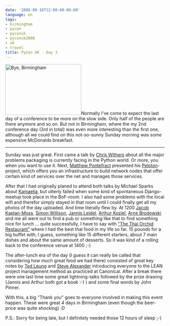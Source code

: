 ```yaml
---
date: '2008-09-16T12:00:00-00:00'
language: en
tags:
- birmingham
- pycon
- pyconuk
- pyconuk2008
- uk
- travel
title: PyCon UK - Day 3
---
```



<a class="left" href="http://www.flickr.com/photos/zerok/2862861783/" title="Bye, Birmingham by zeroK, on Flickr"><img src="http://farm4.static.flickr.com/3009/2862861783_7e7d9864b5_m.jpg" width="240" height="160" alt="Bye, Birmingham" /></a>Normally I've come to expect the last day of a conference to be more on the slow side. Only half of the people are there anymore and so on. But not in Birmingham, where the my 2nd conference day (3rd in total) was even more interesting than the first one, although all we could find on this not-so-sunny Sunday morning was some expensive McDonalds breakfast.


-------------------------------

Sunday was just great. First came a talk by [Chris Withers](http://www.simplistix.co.uk/) about all the major problems packaging is currently facing in the Python world. Or more, you when you want to use it. Next, [Matthew Pontefract](http://www.rethought-solutions.com/) presented his [Peloton](http://www.peloton-grid.net/)-project, which offers you an infrastructure to build network nodes that offer certain kind of services over the net and manages those services.

After that I had originally planed to attend both talks by Michael Sparks about [Kamaelia](http://kamaelia.sourceforge.net), but utterly failed when some kind of spontaneous Django-meetup took place in the BoF-room. I also had some problems with the local wifi and therefor simply stayed in that room until I could finally get all my photos of the day uploaded. And time literally flew by. At 1200 [Jacob Kaplan-Moss](http://www.jacobian.org/), [Simon Willison](http://simonwillison.net/), [Jannis Leidel](http://jannisleidel.com/), [Arthur Koziel](http://arthurkoziel.com/), [Arne Brodowski](http://www.arnebrodowski.de/) and me all went out to find a pub or something like that to find something nice for lunch ... quite successfully, I have to say with ["The Thai Orchid Restaurant"](http://maps.google.com/maps?latlng=16852057866863538154&q=The+Thai+Orchid+Restaurant&near=52.480385,-1.900886&z=16&iwloc=A&hl=en&gl=us) where I had the best thai food in my life so far. 15 pounds for a big buffet with, I guess, something like 15 different starters, about 7 main dishes and about the same amount of desserts. So it was kind of a rolling back to the conference venue at 1400 ;-)

The after-lunch era of the day (I guess it can really be called that considering how much great food we had there) consisted of great key notes by [Ted Leung](http://www.sauria.com/blog/) and [Steve Alexander](https://launchpad.net/~stevea) introducing everyone to the LEAN project management method as practiced at Canonical. After a break there were one last time some great lightning-talks followed by the prize drawing (Jannis and Arthur both got a book :-) ) and some final words by John Pinner.

With this, a big "Thank you" goes to everyone involved in making this event happen. These were great 4 days in Birmingham (even though the beer-price was quite shocking) :D

P.S.: Sorry for being late, but I definitely needed those 12 hours of sleep ;-)